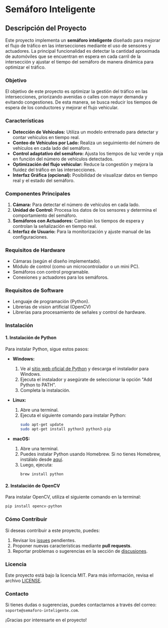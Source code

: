 # Semáforo Inteligente

## Descripción del Proyecto
Este proyecto implementa un **semáforo inteligente** diseñado para mejorar el flujo de tráfico en las intersecciones mediante el uso de sensores y actuadores. La principal funcionalidad es detectar la cantidad aproximada de automóviles que se encuentran en espera en cada carril de la intersección y ajustar el tiempo del semáforo de manera dinámica para optimizar el tráfico.

### Objetivo
El objetivo de este proyecto es optimizar la gestión del tráfico en las intersecciones, priorizando avenidas o calles con mayor demanda y evitando congestiones. De esta manera, se busca reducir los tiempos de espera de los conductores y mejorar el flujo vehicular.

### Características
- **Detección de Vehículos:** Utiliza un modelo entrenado para detectar y contar vehículos en tiempo real.
- **Conteo de Vehículos por Lado:** Realiza un seguimiento del número de vehículos en cada lado del semáforo.
- **Control adaptativo del semáforo:** Ajusta los tiempos de luz verde y roja en función del número de vehículos detectados.
- **Optimización del flujo vehicular:** Reduce la congestión y mejora la fluidez del tráfico en las intersecciones.
- **Interfaz Gráfica (opcional):** Posibilidad de visualizar datos en tiempo real y el estado del semáforo.

### Componentes Principales
1. **Cámara:** Para detectar el número de vehículos en cada lado.
2. **Unidad de Control:** Procesa los datos de los sensores y determina el comportamiento del semáforo.
3. **Semáforos con Actuadores:** Cambian los tiempos de espera y controlan la señalización en tiempo real.
4. **Interfaz de Usuario:** Para la monitorización y ajuste manual de las configuraciones.

### Requisitos de Hardware
- Cámaras (según el diseño implementado).
- Módulo de control (como un microcontrolador o un mini PC).
- Semáforos con control programable.
- Conexiones y actuadores para los semáforos.

### Requisitos de Software
- Lenguaje de programación (Python).
- Librerias de vision artificial (OpenCV)
- Librerías para procesamiento de señales y control de hardware.

### Instalación

#### 1. Instalación de Python
Para instalar Python, sigue estos pasos:

- **Windows:**
  1. Ve al [sitio web oficial de Python](https://www.python.org/downloads/) y descarga el instalador para Windows.
  2. Ejecuta el instalador y asegúrate de seleccionar la opción "Add Python to PATH".
  3. Completa la instalación.

- **Linux:**
  1. Abre una terminal.
  2. Ejecuta el siguiente comando para instalar Python:
     ```bash
     sudo apt-get update
     sudo apt-get install python3 python3-pip
     ```

- **macOS:**
  1. Abre una terminal.
  2. Puedes instalar Python usando Homebrew. Si no tienes Homebrew, instálalo desde [aquí](https://brew.sh/).
  3. Luego, ejecuta:
     ```bash
     brew install python
     ```

#### 2. Instalación de OpenCV
Para instalar OpenCV, utiliza el siguiente comando en la terminal:

```bash
pip install opencv-python 
```


### Cómo Contribuir
Si deseas contribuir a este proyecto, puedes:
1. Revisar los [issues](#) pendientes.
2. Proponer nuevas características mediante **pull requests**.
3. Reportar problemas o sugerencias en la sección de [discusiones](#).

### Licencia
Este proyecto está bajo la licencia MIT. Para más información, revisa el archivo [LICENSE](LICENSE).

### Contacto
Si tienes dudas o sugerencias, puedes contactarnos a través del correo: `soporte@semaforo-inteligente.com`.

¡Gracias por interesarte en el proyecto!
